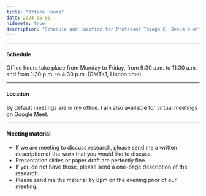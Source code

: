 ```yaml
---
title: "Office Hours"
date: 2024-05-08
hidemeta: true
description: "Schedule and location for Professor Thiago C. Jesus's office hours."
---
```


--- 
#### Schedule

<!--Office hours take place on Wednesday at 10am.-->
Office hours take place from Monday to Friday, from 9:30 a.m. to 11:30 a.m. and from 1:30 p.m. to 4:30 p.m. (GMT+1, Lisbon time).

---

#### Location

By default meetings are in my office. I am also available for virtual meetings on Google Meet.

---

#### Meeting material

+ If we are meeting to discuss research, please send me a written description of the work that you would like to discuss. 
+ Presentation slides or paper draft are perfectly fine. 
+ If you do not have those, please send a one-page description of the research. 
+ Please send me the material by 8pm on the evening prior of our meeting.
